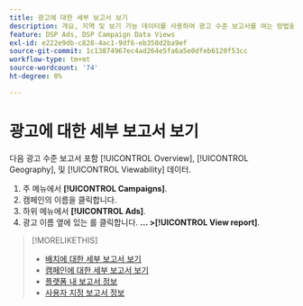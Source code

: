```yaml
---
title: 광고에 대한 세부 보고서 보기
description: 개요, 지역 및 보기 가능 데이터를 사용하여 광고 수준 보고서를 여는 방법을 알아봅니다.
feature: DSP Ads, DSP Campaign Data Views
exl-id: e222e9db-c828-4ac1-9df6-eb350d2ba9ef
source-git-commit: 1c13874967ec4ad264e5fa6a5e0dfeb6120f53cc
workflow-type: tm+mt
source-wordcount: '74'
ht-degree: 0%

---
```


# 광고에 대한 세부 보고서 보기

다음 <!--legacy --> 광고 수준 보고서 포함 [!UICONTROL Overview], [!UICONTROL Geography], 및 [!UICONTROL Viewability] 데이터.

1. 주 메뉴에서 **[!UICONTROL Campaigns]**.
1. 캠페인의 이름을 클릭합니다.
1. 하위 메뉴에서 **[!UICONTROL Ads]**.
1. 광고 이름 옆에 있는 를 클릭합니다.  **... >[!UICONTROL View report]**.

>[!MORELIKETHIS]
>
>* [배치에 대한 세부 보고서 보기](/help/dsp/campaign-management/placements/placement-view-report.md)
>* [캠페인에 대한 세부 보고서 보기](/help/dsp/campaign-management/campaigns/campaign-view-report.md)
>* [플랫폼 내 보고서 정보](/help/dsp/campaign-management/reports/campaign-reports-about.md)
>* [사용자 지정 보고서 정보](/help/dsp/reports/report-about.md)

